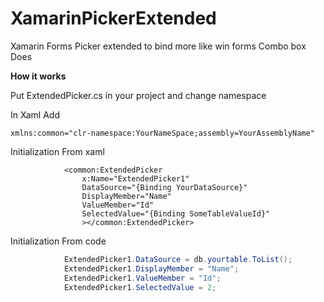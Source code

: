 # XamarinPickerExtended
Xamarin Forms Picker extended to bind more like win forms Combo box Does


**How it works**

Put ExtendedPicker.cs in your project and change namespace 

In Xaml Add


```xaml
xmlns:common="clr-namespace:YourNameSpace;assembly=YourAssemblyName"

```


Initialization From xaml
```xaml
            <common:ExtendedPicker 
                x:Name="ExtendedPicker1" 
                DataSource="{Binding YourDataSource}"
                DisplayMember="Name"
                ValueMember="Id"
                SelectedValue="{Binding SomeTableValueId}"
                ></common:ExtendedPicker>
```

Initialization From code
```cs
            ExtendedPicker1.DataSource = db.yourtable.ToList();
            ExtendedPicker1.DisplayMember = "Name";
            ExtendedPicker1.ValueMember = "Id";
            ExtendedPicker1.SelectedValue = 2;
```
